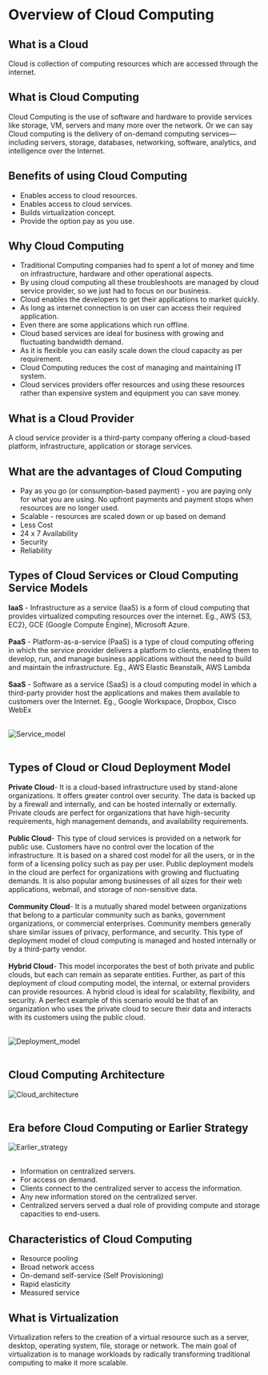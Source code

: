 # Overview of Cloud Computing


## What is a Cloud
  Cloud is collection of computing resources which are accessed through the internet.
  
## What is Cloud Computing
  Cloud Computing is the use of software and hardware to provide services like storage, VM, servers and many more over the network. Or we can say Cloud computing is the delivery of on-demand computing services—including servers, storage, databases, networking, software, analytics, and intelligence over the Internet.
  
## Benefits of using Cloud Computing
  -	Enables access to cloud resources.
  -	Enables access to cloud services.
  -	Builds virtualization concept.
  -	Provide the option pay as you use.

## Why Cloud Computing
  -	Traditional Computing companies had to spent a lot of money and time on infrastructure, hardware and other operational aspects.
  -	By using cloud computing all these troubleshoots are managed by cloud service provider, so we just had to focus on our business.
  -	Cloud enables the developers to get their applications to market quickly.
  -	As long as internet connection is on user can access their required application.
  -	Even there are some applications which run offline.
  -	Cloud based services are ideal for business with growing and fluctuating bandwidth demand.
  -	As it is flexible you can easily scale down the cloud capacity as per requirement.
  -	Cloud Computing reduces the cost of managing and maintaining IT system.
  -	Cloud services providers offer resources and using these resources rather than expensive system and equipment you can save money.

## What is a Cloud Provider
  A cloud service provider is a third-party company offering a cloud-based platform, infrastructure, application or storage services.
  
## What are the advantages of Cloud Computing
  - Pay as you go (or consumption-based payment) - you are paying only for what you are using. No upfront payments and payment stops when resources are no longer used.
  - Scalable - resources are scaled down or up based on demand
  - Less Cost
  - 24 x 7 Availability	
  - Security
  - Reliability

## Types of Cloud Services or Cloud Computing Service Models
  <b>IaaS</b> - Infrastructure as a service (IaaS) is a form of cloud computing that provides virtualized computing resources over the internet. Eg., AWS {S3, EC2}, GCE (Google Compute Engine), Microsoft Azure. </br></br>
  <b>PaaS</b> - Platform-as-a-service (PaaS) is a type of cloud computing offering in which the service provider delivers a platform to clients, enabling them to develop, run, and manage business applications without the need to build and maintain the infrastructure. Eg., AWS Elastic Beanstalk, AWS Lambda </br></br>
  <b>SaaS</b> - Software as a service (SaaS) is a cloud computing model in which a third-party provider host the applications and makes them available to customers over the Internet. Eg., Google Workspace, Dropbox, Cisco WebEx </br></br>

![Service_model](https://github.com/srabhayraj/Overview-of-Cloud-Computing/blob/main/images/service_model.png)
</br></br>

## Types of Cloud or Cloud Deployment Model
  <b>Private Cloud</b>- It is a cloud-based infrastructure used by stand-alone organizations. It offers greater control over security. The data is backed up by a firewall and internally, and can be hosted internally or externally. Private clouds are perfect for organizations that have high-security requirements, high management demands, and availability requirements. </br></br>
  <b>Public Cloud</b>- This type of cloud services is provided on a network for public use. Customers have no control over the location of the infrastructure. It is based on a shared cost model for all the users, or in the form of a licensing policy such as pay per user. Public deployment models in the cloud are perfect for organizations with growing and fluctuating demands. It is also popular among businesses of all sizes for their web applications, webmail, and storage of non-sensitive data. </br></br>
  <b>Community Cloud</b>- It is a mutually shared model between organizations that belong to a particular community such as banks, government organizations, or commercial enterprises. Community members generally share similar issues of privacy, performance, and security. This type of deployment model of cloud computing is managed and hosted internally or by a third-party vendor. </br></br>
  <b>Hybrid Cloud</b>- This model incorporates the best of both private and public clouds, but each can remain as separate entities. Further, as part of this deployment of cloud computing model, the internal, or external providers can provide resources. A hybrid cloud is ideal for scalability, flexibility, and security. A perfect example of this scenario would be that of an organization who uses the private cloud to secure their data and interacts with its customers using the public cloud. </br></br>
  
![Deployment_model](https://github.com/srabhayraj/Overview-of-Cloud-Computing/blob/main/images/deployment_model.png)
</br></br>

## Cloud Computing Architecture

![Cloud_architecture](https://github.com/srabhayraj/Overview-of-Cloud-Computing/blob/main/images/cloud_architecture.jpg)
</br></br>

## Era before Cloud Computing or Earlier Strategy

![Earlier_strategy](https://github.com/srabhayraj/Overview-of-Cloud-Computing/blob/main/images/earlier_strategy.png)
</br></br>
  - Information on centralized servers. 
  - For access on demand. 
  - Clients connect to the centralized server to access the information. 
  - Any new information stored on the centralized server. 
  - Centralized servers served a dual role of providing compute and storage capacities to end-users. 

## Characteristics of Cloud Computing
  - Resource pooling
  - Broad network access
  - On-demand self-service (Self Provisioning)
  - Rapid elasticity
  - Measured service

## What is Virtualization
  Virtualization refers to the creation of a virtual resource such as a server, desktop, operating system, file, storage or network.
  The main goal of virtualization is to manage workloads by radically transforming traditional computing to make it more scalable.

## 
